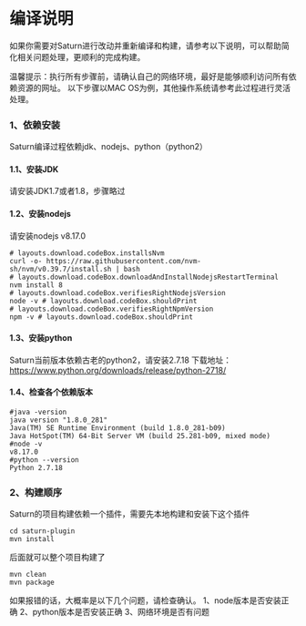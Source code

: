# 编译说明
如果你需要对Saturn进行改动并重新编译和构建，请参考以下说明，可以帮助简化相关问题处理，更顺利的完成构建。

温馨提示：执行所有步骤前，请确认自己的网络环境，最好是能够顺利访问所有依赖资源的网址。
以下步骤以MAC OS为例，其他操作系统请参考此过程进行灵活处理。

### 1、依赖安装
Saturn编译过程依赖jdk、nodejs、python（python2）
#### 1.1、安装JDK
请安装JDK1.7或者1.8，步骤略过
#### 1.2、安装nodejs
请安装nodejs v8.17.0
```Shell
# layouts.download.codeBox.installsNvm
curl -o- https://raw.githubusercontent.com/nvm-sh/nvm/v0.39.7/install.sh | bash
# layouts.download.codeBox.downloadAndInstallNodejsRestartTerminal
nvm install 8
# layouts.download.codeBox.verifiesRightNodejsVersion
node -v # layouts.download.codeBox.shouldPrint
# layouts.download.codeBox.verifiesRightNpmVersion
npm -v # layouts.download.codeBox.shouldPrint
```
#### 1.3、安装python
Saturn当前版本依赖古老的python2，请安装2.7.18
下载地址：https://www.python.org/downloads/release/python-2718/

#### 1.4、检查各个依赖版本
```Shell
#java -version
java version "1.8.0_281"
Java(TM) SE Runtime Environment (build 1.8.0_281-b09)
Java HotSpot(TM) 64-Bit Server VM (build 25.281-b09, mixed mode)
#node -v
v8.17.0
#python --version
Python 2.7.18
```
### 2、构建顺序
Saturn的项目构建依赖一个插件，需要先本地构建和安装下这个插件
```Shell
cd saturn-plugin
mvn install
```
后面就可以整个项目构建了

```Shell
mvn clean
mvn package
```
如果报错的话，大概率是以下几个问题，请检查确认。
1、node版本是否安装正确
2、python版本是否安装正确
3、网络环境是否有问题

